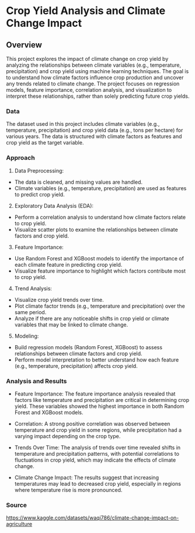 # Crop Yield Analysis and Climate Change Impact

## Overview

This project explores the impact of climate change on crop yield by analyzing the relationships between climate variables (e.g., temperature, precipitation) and crop yield using machine learning techniques. The goal is to understand how climate factors influence crop production and uncover any trends related to climate change. The project focuses on regression models, feature importance, correlation analysis, and visualization to interpret these relationships, rather than solely predicting future crop yields.

### Data

The dataset used in this project includes climate variables (e.g., temperature, precipitation) and crop yield data (e.g., tons per hectare) for various years. The data is structured with climate factors as features and crop yield as the target variable.

### Approach

1. Data Preprocessing:
- The data is cleaned, and missing values are handled.
- Climate variables (e.g., temperature, precipitation) are used as features to predict crop yield.

2. Exploratory Data Analysis (EDA):
- Perform a correlation analysis to understand how climate factors relate to crop yield.
- Visualize scatter plots to examine the relationships between climate factors and crop yield.

3. Feature Importance:
- Use Random Forest and XGBoost models to identify the importance of each climate feature in predicting crop yield.
- Visualize feature importance to highlight which factors contribute most to crop yield.

4. Trend Analysis:
- Visualize crop yield trends over time.
- Plot climate factor trends (e.g., temperature and precipitation) over the same period.
- Analyze if there are any noticeable shifts in crop yield or climate variables that may be linked to climate change.

5. Modeling:
- Build regression models (Random Forest, XGBoost) to assess relationships between climate factors and crop yield.
- Perform model interpretation to better understand how each feature (e.g., temperature, precipitation) affects crop yield.

### Analysis and Results

- Feature Importance: The feature importance analysis revealed that factors like temperature and precipitation are critical in determining crop yield. These variables showed the highest importance in both Random Forest and XGBoost models.

- Correlation: A strong positive correlation was observed between temperature and crop yield in some regions, while precipitation had a varying impact depending on the crop type.

- Trends Over Time: The analysis of trends over time revealed shifts in temperature and precipitation patterns, with potential correlations to fluctuations in crop yield, which may indicate the effects of climate change.

- Climate Change Impact: The results suggest that increasing temperatures may lead to decreased crop yield, especially in regions where temperature rise is more pronounced.

### Source

https://www.kaggle.com/datasets/waqi786/climate-change-impact-on-agriculture


